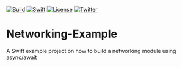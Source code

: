 [![Build](https://github.com/wibosco/Networking-Example/actions/workflows/swift.yml/badge.svg)](https://github.com/wibosco/Networking-Example/actions/workflows/swift.yml)
[![Swift](https://img.shields.io/badge/Swift-5-orange.svg?style=flat)](https://swift.org)
[![License](http://img.shields.io/badge/License-MIT-green.svg?style=flat)](https://github.com/wibosco/Networking-Example/blob/main/LICENSE)
[![Twitter](https://img.shields.io/badge/Twitter-@wibosco-blue.svg?style=flat)](https://twitter.com/wibosco)

# Networking-Example
A Swift example project on how to build a networking module using async/await
